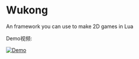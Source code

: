# Wukong
An framework you can use to make 2D games in Lua

Demo视频:

[![Demo](https://j.gifs.com/2RGNoj.gif)](http://v.youku.com/v_show/id_XMTc4MzU0ODAyNA==.html)
